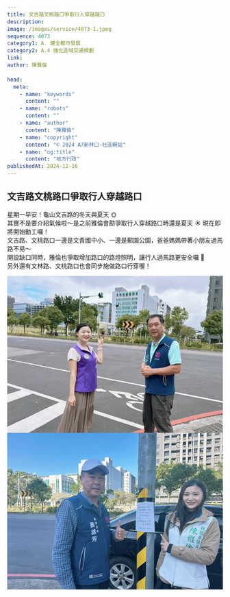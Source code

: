 ```yaml
---
title: 文吉路文桃路口爭取行人穿越路口
description:
image: /images/service/4073-1.jpeg
sequence: 4073
category1: A. 健全都市發展
category2: A.4 強化區域交通規劃
link:
author: 陳雅倫

head:
  meta:
    - name: "keywords"
      content: ""
    - name: "robots"
      content: ""
    - name: "author"
      content: "陳雅倫"
    - name: "copyright"
      content: "© 2024 A7新林口-社區網站"
    - name: "og:title"
      content: "地方行政"
publishedAt: 2024-12-16
---
```


## 文吉路文桃路口爭取行人穿越路口

星期一早安！龜山文吉路的冬天與夏天 🌞  
其實不是要介紹氣候啦～是之前雅倫會勘爭取行人穿越路口時還是夏天 ☀️ 現在即將開始動工囉！  
文吉路、文桃路口一邊是文青國中小、一邊是郵園公園，爸爸媽媽帶著小朋友過馬路不易～  
開設缺口同時，雅倫也爭取增加路口的路燈照明，讓行人過馬路更安全囉 🔆  
另外還有文林路、文桃路口也會同步施做路口行穿喔！

![s40473-1.jpeg](/images/service/s4073-1.jpeg)
